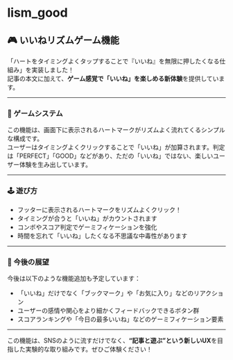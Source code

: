 # lism_good

## 🎮 いいねリズムゲーム機能

「ハートをタイミングよくタップすることで『いいね』を無限に押したくなる仕組み」を実装しました！  
記事の本文に加えて、**ゲーム感覚で「いいね」を楽しめる新体験**を提供しています。

---

### 🧩 ゲームシステム

この機能は、画面下に表示されるハートマークがリズムよく流れてくるシンプルな構成です。  
ユーザーはタイミングよくクリックすることで「いいね」が加算されます。判定は「PERFECT」「GOOD」などがあり、ただの「いいね」ではない、楽しいユーザー体験を生み出しています。

---

### 🕹️ 遊び方

- フッターに表示されるハートマークをリズムよくクリック！
- タイミングが合うと「いいね」がカウントされます
- コンボやスコア判定でゲーミフィケーションを強化
- 時間を忘れて「いいね」したくなる不思議な中毒性があります

---

### 🚀 今後の展望

今後は以下のような機能追加も予定しています：

- 「いいね」だけでなく「ブックマーク」や「お気に入り」などのリアクション
- ユーザーの感情や関心をより細かくフィードバックできるボタン群
- スコアランキングや「今日の最多いいね」などのゲーミフィケーション要素

---

この機能は、SNSのように流すだけでなく、**“記事と遊ぶ”という新しいUX**を目指した実験的な取り組みです。ぜひご体験ください！

